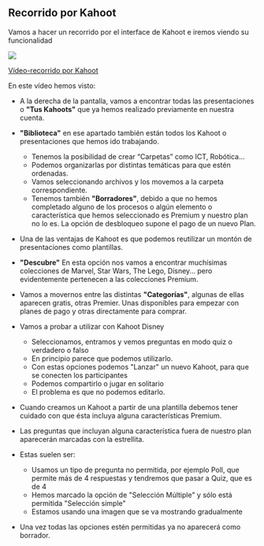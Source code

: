 ## Recorrido por Kahoot

Vamos a hacer un recorrido por el interface de Kahoot e iremos viendo su funcionalidad

[![](https://raw.githubusercontent.com/javacasm/Iniciacion-Herramientas-Digitales-Aula/main/images/portadaN-4.1.kahoot-recorrido.png)](https://youtu.be/Hk7z49-8xaE)

[Vídeo-recorrido por Kahoot](https://drive.google.com/file/d/1-0HsZlbZ4NTbvpu-GP3BwT5Lb-1mxOaw/view?usp=drive_link)

En este vídeo hemos visto:

* A la derecha de la pantalla, vamos a encontrar todas las presentaciones o **"Tus Kahoots"** que ya hemos realizado previamente en nuestra cuenta.
* **"Biblioteca"** en ese apartado también están todos los Kahoot o presentaciones que hemos ido trabajando.
    -  Tenemos la posibilidad de crear “Carpetas” como ICT, Robótica…
    - Podemos organizarlas por distintas temáticas para que estén ordenadas. 
    - Vamos seleccionando archivos y los movemos a la carpeta correspondiente.
    - Tenemos también **"Borradores"**, debido a que no hemos completado alguno de los procesos o algún elemento o característica que hemos seleccionado es Premium y nuestro plan no lo es. La opción de desbloqueo supone el pago de un nuevo Plan.

* Una de las ventajas de Kahoot es que podemos reutilizar un montón de presentaciones como plantillas.
* **"Descubre"** En esta opción  nos vamos a encontrar muchísimas colecciones de Marvel, Star Wars, The Lego, Disney… pero evidentemente pertenecen a las colecciones Premium.
* Vamos a movernos entre las distintas **"Categorías"**, algunas de ellas aparecen gratis, otras Premier. Unas disponibles para empezar con planes de pago y otras directamente para comprar.
* Vamos a probar a utilizar con Kahoot Disney

    - Seleccionamos, entramos y vemos preguntas en modo quiz o verdadero o falso
    - En principio parece que podemos utilizarlo.
    - Con estas opciones podemos "Lanzar" un nuevo Kahoot, para que se conecten los participantes
    - Podemos compartirlo o jugar en solitario
    - El problema es que no podemos editarlo.
* Cuando creamos un Kahoot a partir de una plantilla debemos tener cuidado con que ésta incluya alguna características Premium.
* Las preguntas que incluyan alguna característica fuera de nuestro plan aparecerán marcadas con la estrellita.
* Estas suelen ser:
    * Usamos un tipo de pregunta no permitida, por ejemplo Poll, que permite más de 4 respuestas y tendremos que pasar a Quiz, que es de 4
    * Hemos marcado la opción de "Selección Múltiple" y sólo está permitida "Selección simple"
    * Estamos usando una imagen que se va mostrando gradualmente
* Una vez todas las opciones estén permitidas ya no aparecerá como borrador.
